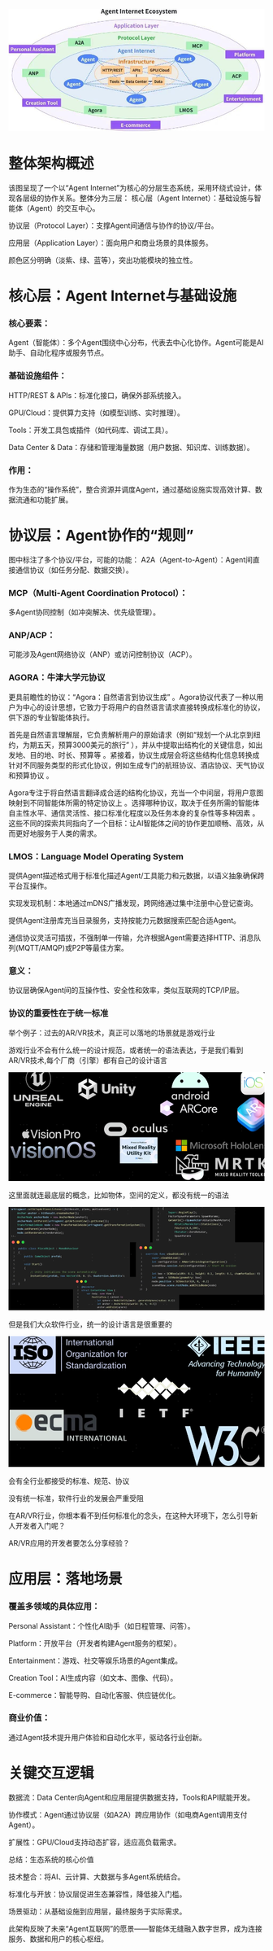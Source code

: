 ![img.png](img/img5.png)

# 整体架构概述

该图呈现了一个以“Agent Internet”为核心的分层生态系统，采用环绕式设计，体现各层级的协作关系。整体分为三层：
核心层（Agent Internet）：基础设施与智能体（Agent）的交互中心。

协议层（Protocol Layer）：支撑Agent间通信与协作的协议/平台。

应用层（Application Layer）：面向用户和商业场景的具体服务。

颜色区分明确（淡紫、绿、蓝等），突出功能模块的独立性。

# 核心层：Agent Internet与基础设施

### 核心要素：
Agent（智能体）：多个Agent围绕中心分布，代表去中心化协作。Agent可能是AI助手、自动化程序或服务节点。

### 基础设施组件：

HTTP/REST & APIs：标准化接口，确保外部系统接入。

GPU/Cloud：提供算力支持（如模型训练、实时推理）。

Tools：开发工具包或插件（如代码库、调试工具）。

Data Center & Data：存储和管理海量数据（用户数据、知识库、训练数据）。

### 作用：  
作为生态的“操作系统”，整合资源并调度Agent，通过基础设施实现高效计算、数据流通和功能扩展。

# 协议层：Agent协作的“规则”

图中标注了多个协议/平台，可能的功能：
A2A（Agent-to-Agent）：Agent间直接通信协议（如任务分配、数据交换）。

### MCP（Multi-Agent Coordination Protocol）：

多Agent协同控制（如冲突解决、优先级管理）。

### ANP/ACP：

可能涉及Agent网络协议（ANP）或访问控制协议（ACP）。

### AGORA：牛津大学元协议

更具前瞻性的协议：“Agora：自然语言到协议生成” 。Agora协议代表了一种以用户为中心的设计思想，它致力于将用户的自然语言请求直接转换成标准化的协议，供下游的专业智能体执行。

首先是自然语言理解层，它负责解析用户的原始请求（例如“规划一个从北京到纽约，为期五天，预算3000美元的旅行” ），并从中提取出结构化的关键信息，如出发地、目的地、时长、预算等 。紧接着，协议生成层会将这些结构化信息转换成针对不同服务类型的形式化协议，例如生成专门的航班协议、酒店协议、天气协议和预算协议 。

Agora专注于将自然语言翻译成合适的结构化协议，充当一个中间层，将用户意图映射到不同智能体所需的特定协议上 。选择哪种协议，取决于任务所需的智能体自主性水平、通信灵活性、接口标准化程度以及任务本身的复杂性等多种因素 。这些不同的探索共同指向了一个目标：让AI智能体之间的协作更加顺畅、高效，从而更好地服务于人类的需求。

### LMOS：Language Model Operating System

提供Agent描述格式用于标准化描述Agent/工具能力和元数据，以语义抽象确保跨平台互操作。

实现发现机制：本地通过mDNS广播发现，跨网络通过集中注册中心登记查询。

提供Agent注册库充当目录服务，支持按能力元数据搜索匹配合适Agent。

通信协议灵活可插拔，不强制单一传输，允许根据Agent需要选择HTTP、消息队列(MQTT/AMQP)或P2P等最佳方案。

### 意义：  
协议层确保Agent间的互操作性、安全性和效率，类似互联网的TCP/IP层。

### 协议的重要性在于统一标准

举个例子：过去的AR/VR技术，真正可以落地的场景就是游戏行业

游戏行业不会有什么统一的设计规范，或者统一的语法表达，于是我们看到AR/VR技术,每个厂商（引擎）都有自己的设计语言

![img.png](img/img7.png)

这里面就连最底层的概念，比如物体，空间的定义，都没有统一的语法

![img_1.png](img/img8.png)

但是我们大众软件行业，统一的设计语言是很重要的

![img_2.png](img/img9.png)

会有全行业都接受的标准、规范、协议

没有统一标准，软件行业的发展会严重受阻

在AR/VR行业，你根本看不到任何标准化的念头，在这种大环境下，怎么引导新人开发者入门呢？

AR/VR应用的开发者要怎么分享经验？

# 应用层：落地场景

### 覆盖多领域的具体应用：
Personal Assistant：个性化AI助手（如日程管理、问答）。

Platform：开放平台（开发者构建Agent服务的框架）。

Entertainment：游戏、社交等娱乐场景的Agent集成。

Creation Tool：AI生成内容（如文本、图像、代码）。

E-commerce：智能导购、自动化客服、供应链优化。

### 商业价值：  
通过Agent技术提升用户体验和自动化水平，驱动各行业创新。

# 关键交互逻辑

数据流：Data Center向Agent和应用层提供数据支持，Tools和API赋能开发。

协作模式：Agent通过协议层（如A2A）跨应用协作（如电商Agent调用支付Agent）。

扩展性：GPU/Cloud支持动态扩容，适应高负载需求。

总结：生态系统的核心价值

技术整合：将AI、云计算、大数据与多Agent系统结合。

标准化与开放：协议层促进生态兼容性，降低接入门槛。

场景驱动：从基础设施到应用层，最终服务于实际需求。

此架构反映了未来“Agent互联网”的愿景——智能体无缝融入数字世界，成为连接服务、数据和用户的核心枢纽。